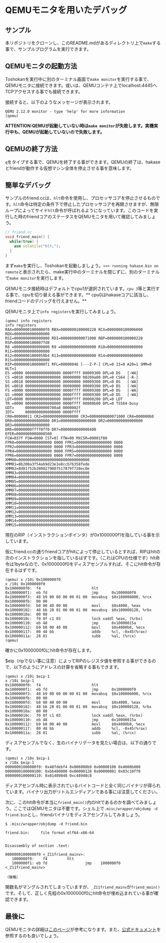 
# QEMUモニタを用いたデバッグ

## サンプル
本リポジトリをクローンし、このREADME.mdがあるディレクトリ上で`make`する事で、サンプルプログラムを実行できます。

## QEMUモニタの起動方法
Toshokanを実行中に別のターミナル画面で`make monitor`を実行する事で、QEMUモニタに接続できます。或いは、QEMUコンテナ上でlocalhost:4445へTCPアクセスする事でも接続できます。

接続すると、以下のようなメッセージが表示されます。
```
QEMU 2.12.0 monitor - type 'help' for more information
(qemu) 
```

**ATTENTION:QEMUが起動していない時は`make monitor`が失敗します。実機実行中も、QEMUが起動していないので失敗します。**

## QEMUの終了方法
`q`をタイプする事で、QEMUを終了する事ができます。QEMUの終了は、hakaseとfriendが動作する仮想マシン全体を停止させる事を意味します。

## 簡単なデバッグ

サンプルのfriend.ccは、`hlt`命令を使用し、プロセッサコアを停止させるものです。`hlt`命令は特定の条件下で停止したプロセッサコアを再開させますが、無限ループによってサイド`hlt`命令が呼ばれるようになっています。このコードを実行した時のfriendコアのステータスをQEMUモニタを用いて確認してみましょう。

```cc
// friend.cc
void friend_main() {
  while(true) {
    asm volatile("hlt;");
  }
}
```

まず`make`を実行し、Toshokanを起動しましょう。`>>> running hakase.bin on remote`と表示されたら、make実行中のターミナルを閉じずに、別のターミナルで`make monitor`を実行します。

QEMUモニタ接続時はデフォルトでcpu1が選択されています。`cpu 3`等と実行する事で、cpuを切り替える事ができます。** cpu0はhakaseコアに該当し、friendコードのデバッグを行えません。**

QEMUモニタ上で`info registers`を実行してみましょう。

```
(qemu) info registers
info registers
RAX=00000001000000f0 RBX=0000000100000228 RCX=0000000100006000 RDX=0000000000000000
RSI=0000000000000000 RDI=0000000000071000 RBP=0000000100000228 RSP=0000000100007fd8
R8 =0000000000000000 R9 =0000000000000000 R10=0000000000000000 R11=0000000000000000
R12=00000001000050b4 R13=0000000000000000 R14=0000000000000000 R15=0000000000000000
RIP=00000001000000f1 RFL=00000046 [---Z-P-] CPL=0 II=0 A20=1 SMM=0 HLT=1
ES =0000 0000000000000000 0000ffff 00009300 DPL=0 DS   [-WA]
CS =0010 0000000000000000 00000000 00209a00 DPL=0 CS64 [-R-]
SS =0018 0000000000000000 00000000 00009300 DPL=0 DS   [-WA]
DS =0018 0000000000000000 00000000 00009300 DPL=0 DS   [-WA]
FS =0000 0000000000000000 0000ffff 00009300 DPL=0 DS   [-WA]
GS =0000 0000000000000000 0000ffff 00009300 DPL=0 DS   [-WA]
LDT=0000 0000000000000000 0000ffff 00008200 DPL=0 LDT
TR =0000 0000000000000000 0000ffff 00008b00 DPL=0 TSS64-busy
GDT=     00000000000700a8 0000002f
IDT=     0000000000000000 0000ffff
CR0=80000011 CR2=0000000000000000 CR3=0000000000071000 CR4=000000b0
DR0=0000000000000000 DR1=0000000000000000 DR2=0000000000000000 DR3=0000000000000000
DR6=00000000ffff0ff0 DR7=0000000000000400
EFER=0000000000000500
FCW=037f FSW=0000 [ST=0] FTW=00 MXCSR=00001f80
FPR0=0000000000000000 0000 FPR1=0000000000000000 0000
FPR2=0000000000000000 0000 FPR3=0000000000000000 0000
FPR4=0000000000000000 0000 FPR5=0000000000000000 0000
FPR6=0000000000000000 0000 FPR7=0000000000000000 0000
XMM00=00000000000000000000000000000000 XMM01=8b200a3f54ab9d23e1e8ccb76358fede
XMM02=8d81752b3800279007517879f728ec8e XMM03=00000000000000000000000000000000
XMM04=00000000000000000000000000000000 XMM05=00000000000000000000000000000000
XMM06=00000000000000000000000000000000 XMM07=00000000000000000000000000000000
XMM08=00000000000000000000000000000000 XMM09=00000000000000000000000000000000
XMM10=00000000000000000000000000000000 XMM11=00000000000000000000000000000000
XMM12=00000000000000000000000000000000 XMM13=00000000000000000000000000000000
XMM14=00000000000000000000000000000000 XMM15=00000000000000000000000000000000
```

現在のRIP（インストラクションポインタ）が0x1000000f1を指している事を示しています。

仮にfriend.ccの通りfriendコアがhltによって停止しているとすれば、RIPはhltの次のインストラクションを指しているはずです。（これはCPUの仕様です）hlt命令は1byteなので、0x1000000f0をディスアセンブルすれば、そこにhlt命令が存在するはずです。

```
(qemu) x /10i 0x1000000f0
x /10i 0x1000000f0
0x1000000f0:  f4                       hlt
0x1000000f1:  eb fd                    jmp      0x1000000f0
0x1000000f3:  48 b9 00 60 00 00 01 00  movabsq  $0x100006000, %rcx
0x1000000fb:  00 00
0x1000000fd:  b8 00 40 00 00           movl     $0x4000, %eax
0x100000102:  48 bb 28 01 00 00 01 00  movabsq  $0x100000128, %rbx
0x10000010a:  00 00
0x10000010c:  f0 0f c1 03              lock xaddl %eax, (%rbx)
0x100000110:  eb 48                    jmp      0x10000015a
0x100000112:  b9 b8 00 40 00           movl     $0x4000b8, %ecx
0x100000117:  00 48 bb                 addb     %cl, -0x45(%rax)
0x10000011a:  28 01                    subb     %al, (%rcx)
(qemu)
```

確かに0x1000000f0にhlt命令が存在します。

$eip（ripでない事に注意）によってRIPのレジスタ値を参照する事ができるので、以下のようにアドレスの計算を省略する事もできます。

```
(qemu) x /10i $eip-1
x /10i $eip-1
0x1000000f0:  f4                       hlt
0x1000000f1:  eb fd                    jmp      0x1000000f0
0x1000000f3:  48 b9 00 60 00 00 01 00  movabsq  $0x100006000, %rcx
0x1000000fb:  00 00
0x1000000fd:  b8 00 40 00 00           movl     $0x4000, %eax
0x100000102:  48 bb 28 01 00 00 01 00  movabsq  $0x100000128, %rbx
0x10000010a:  00 00
0x10000010c:  f0 0f c1 03              lock xaddl %eax, (%rbx)
0x100000110:  eb 48                    jmp      0x10000015a
0x100000112:  b9 b8 00 40 00           movl     $0x4000b8, %ecx
0x100000117:  00 48 bb                 addb     %cl, -0x45(%rax)
0x10000011a:  28 01                    subb     %al, (%rcx)
```

ディスアセンブルでなく、生のバイナリデータを見たい場合は、以下の通りです。

```
(qemu) x /10x $eip-1
x /10x $eip-1
00000001000000f0: 0x48fdebf4 0x006000b9 0x00000100 0x4000b800
0000000100000100: 0xbb480000 0x00000128 0x00000001 0x03c10ff0
0000000100000110: 0x01489848 0xc48948c8
```

ディスアセンブル時に表示されているバイトコードと全く同じバイナリが得られています。バイナリ出力がリトルエンディアンである事には注意してください。

次に、このhlt命令が本当に`friend_main()`内のhltであるのかを調べてみましょう。ここではQEMUモニタは不要です。シェル上で`.misc/wrapper/objdump -d friend.bin`とし、friendバイナリをディスアセンブルしてみましょう。

```
$ .misc/wrapper/objdump -d friend.bin

friend.bin:     file format elf64-x86-64


Disassembly of section .text:

00000001000000f0 <_Z11friend_mainv>:
   1000000f0:	 f4			hlt
   1000000f1: eb fd                	jmp    1000000f0 <_Z11friend_mainv>

（後略）
```

関数名がマングルされてしまっていますが、`_Z11friend_mainv`が`friend_main()`です。そして、正しく先程の0x1000000f0にhlt命令が埋め込まれている事が確認できます。

## 最後に
QEMUモニタの詳細は[このページ](https://en.wikibooks.org/wiki/QEMU/Monitor)が参考になります。また、[公式ドキュメント](https://en.wikibooks.org/wiki/QEMU/Monitor)を参照するのも良いでしょう。